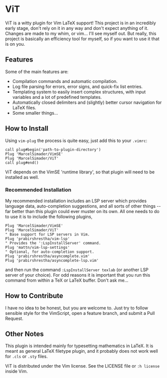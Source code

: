 # ViT

ViT is a witty plugin for Vim LaTeX support!  This project is in an incredibly early
stage, don't rely on it in any way and don't expect anything of it. Changes are made to my
whim, or vim...  I'll see myself out. But really, this project is basically an efficiency
tool for myself, so if you want to use it that is on you.

## Features

Some of the main features are:

- Compilation commands and automatic compilation.
- Log file parsing for errors, error signs, and quick-fix list entries.
- Templating system to easily insert complex structures, with input variables and a
  lot of predefined templates.
- Automatically closed delimiters and (slightly) better cursor navigation for
  LaTeX files.
- Some smaller things...

## How to Install

Using ``vim-plug`` the process is quite easy, just add this to your ``.vimrc``:
```vimscript
call plug#begin('path-to-plugin-directory')
Plug 'MarcelSimader/VimSE'
Plug 'MarcelSimader/ViT'
call plug#end()
```
ViT depends on the VimSE 'runtime library', so that plugin will need to be installed as
well.

### Recommended Installation

My recommended installation includes an LSP server which provides language data,
auto-completion suggestions, and all sorts of other things -- far better than this plugin
could ever muster on its own. All one needs to do to use it is to include the following
plugins,
```vimscript
Plug 'MarcelSimader/VimSE'
Plug 'MarcelSimader/ViT'
" Base support for LSP servers in Vim.
Plug 'prabirshrestha/vim-lsp'
" Provides the ':LspInstallServer' command.
Plug 'mattn/vim-lsp-settings'
" Optional, for auto-completion support.
Plug 'prabirshrestha/asyncomplete.vim'
Plug 'prabirshrestha/asyncomplete-lsp.vim'
```
and then run the command `:LspInstallServer texlab` (or another LSP server of your
choice). For odd reasons it is important that you run this command from within a TeX or
LaTeX buffer. Don't ask me...

## How to Contribute

I have no idea to be honest, but you are welcome to. Just try to follow sensible style for
the VimScript, open a feature branch, and submit a Pull Request.

## Other Notes

This plugin is intended mainly for typesetting mathematics in LaTeX. It is meant as
general LaTeX filetype plugin, and it probably does not work well for ``.cls`` or ``.sty``
files.

ViT is distributed under the Vim license. See the LICENSE file or ``:h license`` inside
Vim.

